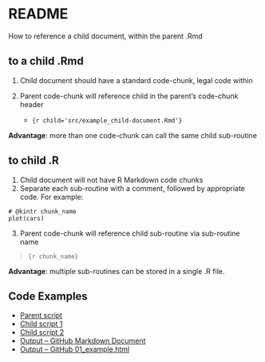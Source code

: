 
<!-- README.md is generated from README.Rmd. Please edit that file -->

# README

<!-- badges: start -->

<!-- badges: end -->

How to reference a child document, within the parent .Rmd

## to a child .Rmd

1.  Child document should have a standard code-chunk, legal code within

2.  Parent code-chunk will reference child in the parent’s code-chunk
    header
    
      - `{r child='src/example_child-document.Rmd'}`

**Advantage**: more than one code-chunk can call the same child
sub-routine

## to child .R

1.  Child document will not have R Markdown code chunks
2.  Separate each sub-routine with a comment, followed by appropriate
    code. For example:

<!-- end list -->

    # @kintr chunk_name
    plot(cars)

3.  Parent code-chunk will reference child sub-routine via sub-routine
    name

> `{r chunk_name}`

**Advantage**: multiple sub-routines can be stored in a single .R file.

## Code Examples

  - [Parent script](01.example.Rmd)
  - [Child script 1](src/example_starwars.R)
  - [Child script 2](src/example_trees.Rmd)
  - [Output – GitHub Markdown Document](01_example.md)
  - [Output – GitHub 01\_example.html](01_example.htmls)
